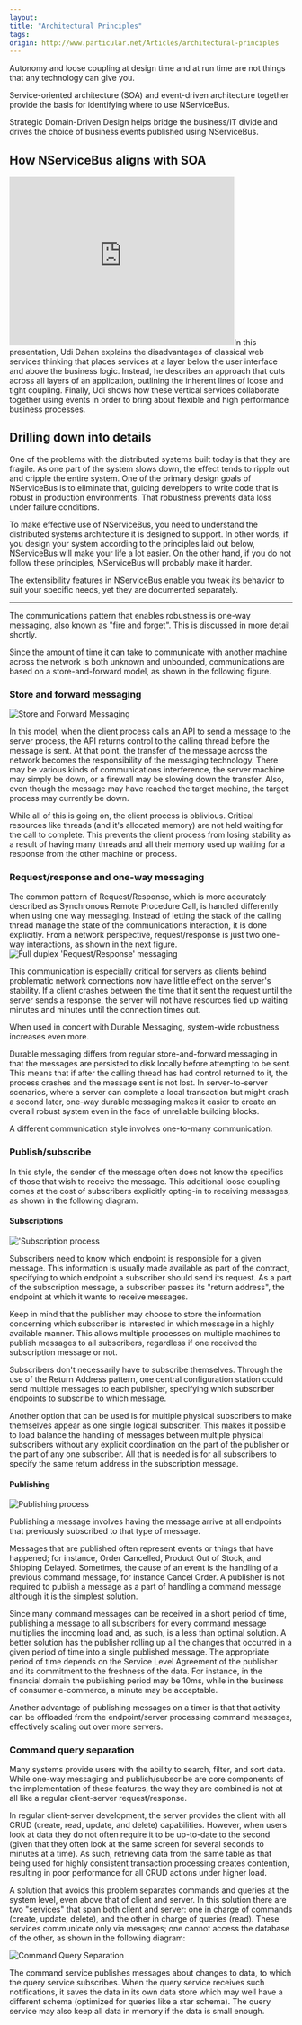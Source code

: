 ```yaml
---
layout:
title: "Architectural Principles"
tags: 
origin: http://www.particular.net/Articles/architectural-principles
---
```

Autonomy and loose coupling at design time and at run time are not things that any technology can give you.

Service-oriented architecture (SOA) and event-driven architecture together provide the basis for identifying where to use NServiceBus.

Strategic Domain-Driven Design helps bridge the business/IT divide and drives the choice of business events published using NServiceBus.


How NServiceBus aligns with SOA
-------------------------------

<iframe allowfullscreen frameborder="0" height="300" mozallowfullscreen src="http://player.vimeo.com/video/5022174" webkitallowfullscreen width="400"></iframe>In this presentation, Udi Dahan explains the disadvantages of classical web services thinking that places services at a layer below the user interface and above the business logic. Instead, he describes an approach that cuts across all layers of an application, outlining the inherent lines of loose and tight coupling. Finally, Udi shows how these vertical services collaborate together using events in order to bring about flexible and high performance business processes.



Drilling down into details
--------------------------

One of the problems with the distributed systems built today is that they are fragile. As one part of the system slows down, the effect tends to ripple out and cripple the entire system. One of the primary design goals of NServiceBus is to eliminate that, guiding developers to write code that is robust in production environments. That robustness prevents data loss under failure conditions.

To make effective use of NServiceBus, you need to understand the distributed systems architecture it is designed to support. In other words, if you design your system according to the principles laid out below, NServiceBus will make your life a lot easier. On the other hand, if you do not follow these principles, NServiceBus will probably make it harder.

The extensibility features in NServiceBus enable you tweak its behavior to suit your specific needs, yet they are documented separately.

* * * * *

The communications pattern that enables robustness is one-way messaging, also known as "fire and forget". This is discussed in more detail shortly.

Since the amount of time it can take to communicate with another machine across the network is both unknown and unbounded, communications are based on a store-and-forward model, as shown in the following figure.

### Store and forward messaging



![Store and Forward Messaging](https://particular.blob.core.windows.net/media/Default/images/store_and_forward.png)

In this model, when the client process calls an API to send a message to the server process, the API returns control to the calling thread before the message is sent. At that point, the transfer of the message across the network becomes the responsibility of the messaging technology. There may be various kinds of communications interference, the server machine may simply be down, or a firewall may be slowing down the transfer. Also, even though the message may have reached the target machine, the target process may currently be down.

While all of this is going on, the client process is oblivious. Critical resources like threads (and it's allocated memory) are not held waiting for the call to complete. This prevents the client process from losing stability as a result of having many threads and all their memory used up waiting for a response from the other machine or process.



### Request/response and one-way messaging

The common pattern of Request/Response, which is more accurately described as Synchronous Remote Procedure Call, is handled differently when using one way messaging. Instead of letting the stack of the calling thread manage the state of the communications interaction, it is done explicitly. From a network perspective, request/response is just two one-way interactions, as shown in the next figure.![Full duplex
'Request/Response' messaging](https://particular.blob.core.windows.net/media/Default/images/full_duplex_messaging.png)

This communication is especially critical for servers as clients behind problematic network connections now have little effect on the server's stability. If a client crashes between the time that it sent the request until the server sends a response, the server will not have resources tied up waiting minutes and minutes until the connection times out.

When used in concert with Durable Messaging, system-wide robustness increases even more.

Durable messaging differs from regular store-and-forward messaging in that the messages are persisted to disk locally before attempting to be sent. This means that if after the calling thread has had control returned to it, the process crashes and the message sent is not lost. In server-to-server scenarios, where a server can complete a local transaction but might crash a second later, one-way durable messaging makes it easier to create an overall robust system even in the face of unreliable building blocks.

A different communication style involves one-to-many communication.



### Publish/subscribe

In this style, the sender of the message often does not know the specifics of those that wish to receive the message. This additional loose coupling comes at the cost of subscribers explicitly opting-in to receiving messages, as shown in the following diagram.



#### Subscriptions

!['Subscription process](https://particular.blob.core.windows.net/media/Default/images/subscribe.png)

Subscribers need to know which endpoint is responsible for a given message. This information is usually made available as part of the contract, specifying to which endpoint a subscriber should send its request. As a part of the subscription message, a subscriber passes its
"return address", the endpoint at which it wants to receive messages.

Keep in mind that the publisher may choose to store the information concerning which subscriber is interested in which message in a highly available manner. This allows multiple processes on multiple machines to publish messages to all subscribers, regardless if one received the subscription message or not.

Subscribers don't necessarily have to subscribe themselves. Through the use of the Return Address pattern, one central configuration station could send multiple messages to each publisher, specifying which subscriber endpoints to subscribe to which message.

Another option that can be used is for multiple physical subscribers to make themselves appear as one single logical subscriber. This makes it possible to load balance the handling of messages between multiple physical subscribers without any explicit coordination on the part of the publisher or the part of any one subscriber. All that is needed is for all subscribers to specify the same return address in the subscription message.



#### Publishing

![Publishing process](https://particular.blob.core.windows.net/media/Default/images/publish.png)

Publishing a message involves having the message arrive at all endpoints that previously subscribed to that type of message.

Messages that are published often represent events or things that have happened; for instance, Order Cancelled, Product Out of Stock, and Shipping Delayed. Sometimes, the cause of an event is the handling of a previous command message, for instance Cancel Order. A publisher is not required to publish a message as a part of handling a command message although it is the simplest solution.

Since many command messages can be received in a short period of time, publishing a message to all subscribers for every command message multiplies the incoming load and, as such, is a less than optimal solution. A better solution has the publisher rolling up all the changes that occurred in a given period of time into a single published message. The appropriate period of time depends on the Service Level Agreement of the publisher and its commitment to the freshness of the data. For instance, in the financial domain the publishing period may be 10ms, while in the business of consumer e-commerce, a minute may be acceptable.

Another advantage of publishing messages on a timer is that that activity can be offloaded from the endpoint/server processing command messages, effectively scaling out over more servers.

### Command query separation


Many systems provide users with the ability to search, filter, and sort data. While one-way messaging and publish/subscribe are core components of the implementation of these features, the way they are combined is not at all like a regular client-server request/response.

In regular client-server development, the server provides the client with all CRUD (create, read, update, and delete) capabilities. However, when users look at data they do not often require it to be up-to-date to the second (given that they often look at the same screen for several seconds to minutes at a time). As such, retrieving data from the same table as that being used for highly consistent transaction processing creates contention, resulting in poor performance for all CRUD actions under higher load.

A solution that avoids this problem separates commands and queries at the system level, even above that of client and server. In this solution there are two "services" that span both client and server: one in charge of commands (create, update, delete), and the other in charge of queries
(read). These services communicate only via messages; one cannot access the database of the other, as shown in the following diagram:

![Command Query Separation](https://particular.blob.core.windows.net/media/Default/images/CQS.png)

The command service publishes messages about changes to data, to which the query service subscribes. When the query service receives such notifications, it saves the data in its own data store which may well have a different schema (optimized for queries like a star schema). The query service may also keep all data in memory if the data is small enough.





